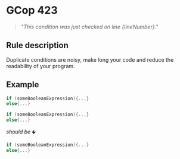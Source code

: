 ﻿# GCop 423

> *"This condition was just checked on line \{lineNumber}."*

## Rule description

Duplicate conditions are noisy, make long your code and reduce the readability of your program.

## Example

```csharp
if (someBooleanExpression){...}
else{...}

if (someBooleanExpression){...}
else{...}
```

*should be* 🡻

```csharp
if (someBooleanExpression){...}
else{...}
```